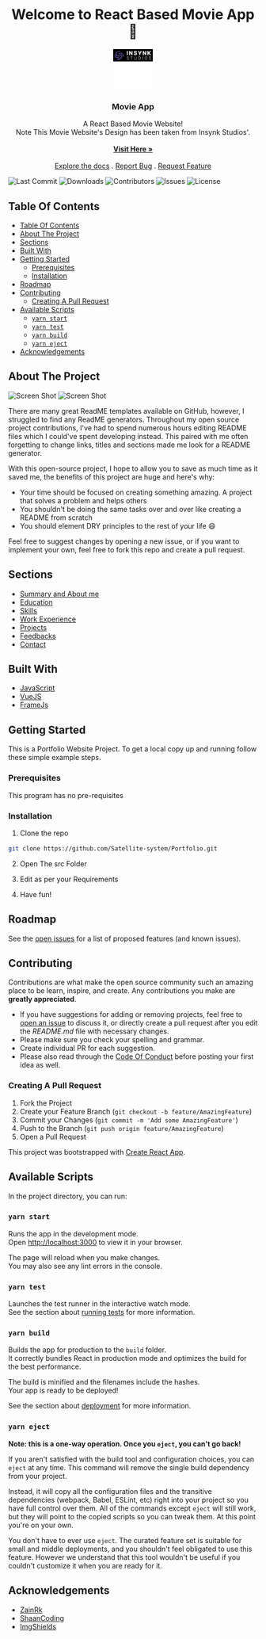 <h1 align="center">Welcome to React Based Movie App 👋</h1>
<p align="center">
  <a href="https://github.com/Satellite-system/Portfolio">
    <img src="public/favicon-96x96.png" alt="Logo" width="80" height="80">
  </a>

  <h3 align="center">Movie App</h3>

  <p align="center">
    A React Based Movie Website!
    <br/>
    Note This Movie Website's Design has been taken from Insynk Studios'.
    <br/>
    <br/>
    <a href="https://zakka-movie-app.netlify.app/"><strong>Visit Here »</strong></a>
    <br/>
    <br/>
    <a href="https://github.com/Satellite-system/React-Node-Based-Movie-App/blob/master/README.md">Explore the docs</a>
    .
    <a href="https://github.com/Satellite-system/React-Node-Based-Movie-App/issues">Report Bug</a>
    .
    <a href="https://github.com/Satellite-system/React-Node-Based-Movie-App/issues">Request Feature</a>
  </p>
</p>

![Last Commit](https://img.shields.io/github/last-commit/Satellite-system/React-Node-Based-Movie-App)
![Downloads](https://img.shields.io/github/downloads/Satellite-system/React-Node-Based-Movie-App/total) 
![Contributors](https://img.shields.io/github/contributors/Satellite-system/React-Node-Based-Movie-App?color=dark-green) 
![Issues](https://img.shields.io/github/issues/Satellite-system/React-Node-Based-Movie-App) ![License](https://img.shields.io/github/license/Satellite-system/React-Node-Based-Movie-App) 

## Table Of Contents

- [Table Of Contents](#table-of-contents)
- [About The Project](#about-the-project)
- [Sections](#sections)
- [Built With](#built-with)
- [Getting Started](#getting-started)
  - [Prerequisites](#prerequisites)
  - [Installation](#installation)
- [Roadmap](#roadmap)
- [Contributing](#contributing)
  - [Creating A Pull Request](#creating-a-pull-request)
- [Available Scripts](#available-scripts)
  - [`yarn start`](#yarn-start)
  - [`yarn test`](#yarn-test)
  - [`yarn build`](#yarn-build)
  - [`yarn eject`](#yarn-eject)
- [Acknowledgements](#acknowledgements)

## About The Project

![Screen Shot](src/img/screenshots/adarsh-urmaliya.netlify.app-2022.10%20(1).png)
![Screen Shot](src/img/screenshots/adarsh-urmaliya.netlify.app-2022.10%20(2).png)

There are many great ReadME templates available on GitHub, however, I struggled to find any ReadME generators. Throughout my open source project contributions, I've had to spend numerous hours editing README files which I could've spent developing instead. This paired with me often forgetting to change links, titles and sections made me look for a README generator.

With this open-source project, I hope to allow you to save as much time as it saved me, the benefits of this project are huge and here's why:

* Your time should be focused on creating something amazing. A project that solves a problem and helps others
* You shouldn't be doing the same tasks over and over like creating a README from scratch
* You should element DRY principles to the rest of your life :smile:

Feel free to suggest changes by opening a new issue, or if you want to implement your own, feel free to fork this repo and create a pull request.

## Sections
* [Summary and About me]()
* [Education]()
* [Skills]()
* [Work Experience]()
* [Projects]()
* [Feedbacks]()
* [Contact]()

## Built With

* [JavaScript](https://www.javascript.com/)
* [VueJS](https://vuejs.org/)
* [FrameJs]()

## Getting Started

This is a Portfolio Website Project.
To get a local copy up and running follow these simple example steps.

### Prerequisites

This program has no pre-requisites

### Installation

1. Clone the repo

```sh
git clone https://github.com/Satellite-system/Portfolio.git
```

2. Open The src Folder

3. Edit as per your Requirements
4. Have fun!


## Roadmap

See the [open issues](https://github.com/Satellite-system/Portfolio/issues) for a list of proposed features (and known issues).

## Contributing

Contributions are what make the open source community such an amazing place to be learn, inspire, and create. Any contributions you make are **greatly appreciated**.
* If you have suggestions for adding or removing projects, feel free to [open an issue](https://github.com/Satellite-system/Portfolio/issues/new) to discuss it, or directly create a pull request after you edit the *README.md* file with necessary changes.
* Please make sure you check your spelling and grammar.
* Create individual PR for each suggestion.
* Please also read through the [Code Of Conduct](https://github.com/Satellite-system/Portfolio/blob/main/CODE_OF_CONDUCT.md) before posting your first idea as well.

### Creating A Pull Request

1. Fork the Project
2. Create your Feature Branch (`git checkout -b feature/AmazingFeature`)
3. Commit your Changes (`git commit -m 'Add some AmazingFeature'`)
4. Push to the Branch (`git push origin feature/AmazingFeature`)
5. Open a Pull Request

This project was bootstrapped with [Create React App](https://github.com/facebook/create-react-app).

## Available Scripts

In the project directory, you can run:

### `yarn start`

Runs the app in the development mode.\
Open [http://localhost:3000](http://localhost:3000) to view it in your browser.

The page will reload when you make changes.\
You may also see any lint errors in the console.

### `yarn test`

Launches the test runner in the interactive watch mode.\
See the section about [running tests](https://facebook.github.io/create-react-app/docs/running-tests) for more information.

### `yarn build`

Builds the app for production to the `build` folder.\
It correctly bundles React in production mode and optimizes the build for the best performance.

The build is minified and the filenames include the hashes.\
Your app is ready to be deployed!

See the section about [deployment](https://facebook.github.io/create-react-app/docs/deployment) for more information.

### `yarn eject`

**Note: this is a one-way operation. Once you `eject`, you can't go back!**

If you aren't satisfied with the build tool and configuration choices, you can `eject` at any time. This command will remove the single build dependency from your project.

Instead, it will copy all the configuration files and the transitive dependencies (webpack, Babel, ESLint, etc) right into your project so you have full control over them. All of the commands except `eject` will still work, but they will point to the copied scripts so you can tweak them. At this point you're on your own.

You don't have to ever use `eject`. The curated feature set is suitable for small and middle deployments, and you shouldn't feel obligated to use this feature. However we understand that this tool wouldn't be useful if you couldn't customize it when you are ready for it.

## Acknowledgements

* [ZainRk](https://github.com/ZainRk/Personal-Portfolio-React)
* [ShaanCoding](https://github.com/ShaanCoding/ReadME-Generator/tree/main#table-of-contents)
* [ImgShields](https://shields.io/)
